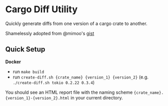 # Cargo Diff Utility

Quickly generate diffs from one version of a cargo crate to another.

Shamelessly adopted from @mimoo's [gist](https://gist.github.com/mimoo/fb88d33889d236d937fa1c6946698341)

## Quick Setup

**Docker**
- run `make build`
- run `create-diff.sh {crate_name} {version_1} {version_2}` (e.g. `./create-diff.sh tokio 0.2.22 0.3.4`)

You should see an HTML report file with the naming scheme `{crate_name}.{version_1}-{version_2}.html` in your current directory.
